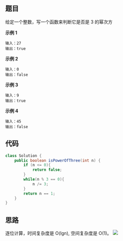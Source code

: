 ## 题目
给定一个整数，写一个函数来判断它是否是 3 的幂次方

**示例 1**
```
输入：27
输出：true
```

**示例 2**
```
输入：0
输出：false
```

**示例 3**
```
输入：9
输出：true
```

**示例 4**
```
输入：45
输出：false
```

## 代码
```Java
class Solution {
    public boolean isPowerOfThree(int n) {
        if (n <= 0){
            return false;
        }
        while(n % 3 == 0){
            n /= 3;
        }
        return n == 1;
    }
}
```

## 思路

逐位计算，时间复杂度是 O(lgn), 空间复杂度是 O(1)。
![](static/326_1.png)
